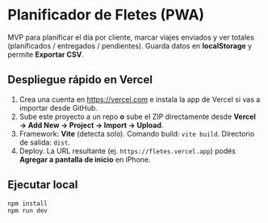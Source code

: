 # Planificador de Fletes (PWA)

MVP para planificar el día por cliente, marcar viajes enviados y ver totales (planificados / entregados / pendientes). Guarda datos en **localStorage** y permite **Exportar CSV**.

## Despliegue rápido en Vercel
1. Crea una cuenta en https://vercel.com e instala la app de Vercel si vas a importar desde GitHub.
2. Sube este proyecto a un repo **o** sube el ZIP directamente desde **Vercel → Add New → Project → Import → Upload**.
3. Framework: **Vite** (detecta solo). Comando build: `vite build`. Directorio de salida: `dist`.
4. Deploy. La URL resultante (ej. `https://fletes.vercel.app`) podés **Agregar a pantalla de inicio** en iPhone.

## Ejecutar local
```bash
npm install
npm run dev
```

